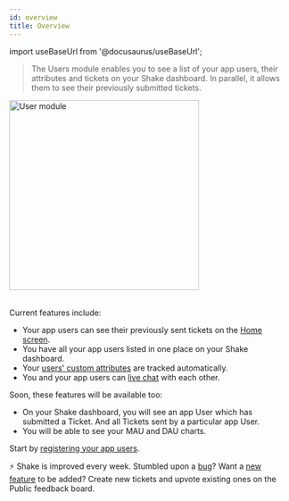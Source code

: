 ```yaml
---
id: overview
title: Overview
---
```


import useBaseUrl from '@docusaurus/useBaseUrl';

>The Users module enables you to see a list of your app users, their attributes and tickets on your Shake dashboard. In parallel, it allows them to see their previously submitted tickets.

<table class="media-container">
<img
  alt="User module"
  width="340"
  src={useBaseUrl('img/module-users@2x.png')}
/>
</table>

Current features include:
* Your app users can see their previously sent tickets on the [Home screen](/react/shake-ui/home-screen.md).
* You have all your app users listed in one place on your Shake dashboard.
* Your [users' custom attributes](/react/users/update-user-metadata) are tracked automatically.
* You and your app users can [live chat](/react/users/chat) with each other.

Soon, these features will be available too:
* On your Shake dashboard, you will see an app User which has submitted a Ticket. And all Tickets sent by a particular app User.
* You will be able to see your MAU and DAU charts.

Start by [registering your app users](/react/users/register-user.md).

<p class="p2 mt-80 mb-10">⚡️ Shake is improved every week.
Stumbled upon a <a href="https://feedback.shakebugs.com/bugs">bug</a>?
Want a <a href="https://feedback.shakebugs.com/feature-requests">new feature</a> to be added?
Create new tickets and upvote existing ones on the Public feedback board.</p>
<p></p>
